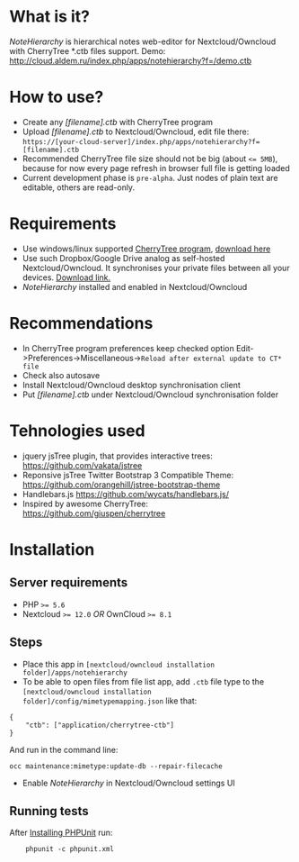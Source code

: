 # What is it?
_NoteHierarchy_ is hierarchical notes web-editor for Nextcloud/Owncloud with CherryTree *.ctb files support. Demo: http://cloud.aldem.ru/index.php/apps/notehierarchy?f=/demo.ctb

# How to use?
* Create any _[filename].ctb_ with CherryTree program
* Upload _[filename].ctb_ to Nextcloud/Owncloud, edit file there: ``https://[your-cloud-server]/index.php/apps/notehierarchy?f=[filename].ctb``
* Recommended CherryTree file size should not be big (about ``<= 5MB``), because for now every page refresh in browser full file is getting loaded
* Current development phase is ``pre-alpha``. Just nodes of plain text are editable, others are read-only.  

# Requirements
* Use windows/linux supported [CherryTree program](https://www.giuspen.com/cherrytree/), [download here](https://www.giuspen.com/cherrytree/#downl)
* Use such Dropbox/Google Drive analog as self-hosted Nextcloud/Owncloud. It synchronises your private files between all your devices. [Download link.](https://nextcloud.com/install)
* _NoteHierarchy_ installed and enabled in Nextcloud/Owncloud

# Recommendations  
* In CherryTree program preferences keep checked option Edit->Preferences->Miscellaneous->``Reload after external update to CT* file``
* Check also autosave
* Install Nextcloud/Owncloud desktop synchronisation client 
* Put _[filename].ctb_ under Nextcloud/Owncloud synchronisation folder 

# Tehnologies used
* jquery jsTree plugin, that provides interactive trees: https://github.com/vakata/jstree
* Reponsive jsTree Twitter Bootstrap 3 Compatible Theme: https://github.com/orangehill/jstree-bootstrap-theme
* Handlebars.js https://github.com/wycats/handlebars.js/
* Inspired by awesome CherryTree: https://github.com/giuspen/cherrytree 

# Installation
## Server requirements
* PHP ``>= 5.6``
* Nextcloud ``>= 12.0`` _OR_ OwnCloud ``>= 8.1``
## Steps
* Place this app in ``[nextcloud/owncloud installation folder]/apps/notehierarchy``
* To be able to open files from file list app, add ``.ctb`` file type to the ``[nextcloud/owncloud installation folder]/config/mimetypemapping.json`` like that:
```
{
    "ctb": ["application/cherrytree-ctb"]
}
```
And run in the command line:
```
occ maintenance:mimetype:update-db --repair-filecache
```
* Enable _NoteHierarchy_ in Nextcloud/Owncloud settings UI

## Running tests
After [Installing PHPUnit](http://phpunit.de/getting-started.html) run:
```
    phpunit -c phpunit.xml
```
